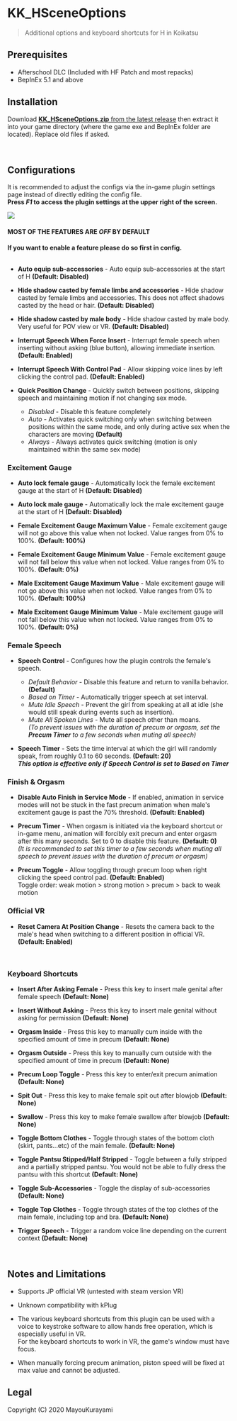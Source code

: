 # KK_HSceneOptions
> Additional options and keyboard shortcuts for H in Koikatsu   


## Prerequisites  
- Afterschool DLC (Included with HF Patch and most repacks)  
- BepInEx 5.1 and above



## Installation  
Download [**KK_HSceneOptions.zip** from the latest release](https://github.com/MayouKurayami/KK_HSceneOptions/releases) then extract it into your game directory (where the game exe and BepInEx folder are located). Replace old files if asked.

<br>

## Configurations  

It is recommended to adjust the configs via the in-game plugin settings page instead of directly editing the config file.  
**Press *F1* to access the plugin settings at the upper right of the screen.**  

![](https://github.com/MayouKurayami/KK_HSceneOptions/blob/master/images/HautoSets_settings.png)

#### **MOST OF THE FEATURES ARE *OFF* BY DEFAULT**
**If you want to enable a feature please do so first in config.**  
<br>

- **Auto equip sub-accessories** - Auto equip sub-accessories at the start of H **(Default: Disabled)**  

- **Hide shadow casted by female limbs and accessories** - Hide shadow casted by female limbs and accessories. This does not affect shadows casted by the head or hair. **(Default: Disabled)**  

- **Hide shadow casted by male body** - Hide shadow casted by male body. Very useful for POV view or VR. **(Default: Disabled)**  

- **Interrupt Speech When Force Insert** - Interrupt female speech when inserting without asking (blue button), allowing immediate insertion. **(Default: Enabled)**

- **Interrupt Speech With Control Pad** - Allow skipping voice lines by left clicking the control pad. **(Default: Enabled)**

- **Quick Position Change** - Quickly switch between positions, skipping speech and maintaining motion if not changing sex mode.
  - *Disabled* - Disable this feature completely
  - *Auto* - Activates quick switching only when switching between positions within the same mode, and only during active sex when the characters are moving  **(Default)**
  - *Always* - Always activates quick switching (motion is only maintained within the same sex mode)

### Excitement Gauge  

- **Auto lock female gauge** - Automatically lock the female excitement gauge at the start of H **(Default: Disabled)**  

- **Auto lock male gauge** - Automatically lock the male excitement gauge at the start of H **(Default: Disabled)**  

- **Female Excitement Gauge Maximum Value** - Female excitement gauge will not go above this value when not locked. Value ranges from 0% to 100%. **(Default: 100%)**  

- **Female Excitement Gauge Minimum Value** - Female excitement gauge will not fall below this value when not locked. Value ranges from 0% to 100%. **(Default: 0%)**  

- **Male Excitement Gauge Maximum Value** - Male excitement gauge will not go above this value when not locked. Value ranges from 0% to 100%. **(Default: 100%)**  

- **Male Excitement Gauge Minimum Value** - Male excitement gauge will not fall below this value when not locked. Value ranges from 0% to 100%. **(Default: 0%)**  

### Female Speech  

- **Speech Control** - Configures how the plugin controls the female's speech.
  - *Default Behavior* - Disable this feature and return to vanilla behavior. **(Default)**
  - *Based on Timer* - Automatically trigger speech at set interval.
  - *Mute Idle Speech* - Prevent the girl from speaking at all at idle (she would still speak during events such as insertion).
  - *Mute All Spoken Lines* - Mute all speech other than moans.  
   *(To prevent issues with the duration of precum or orgasm, set the **Precum Timer** to a few seconds when muting all speech)*  


- **Speech Timer** - Sets the time interval at which the girl will randomly speak, from roughly 0.1 to 60 seconds. **(Default: 20)**  
 ***This option is effective only if Speech Control is set to Based on Timer***

### Finish & Orgasm  

- **Disable Auto Finish in Service Mode** - If enabled, animation in service modes will not be stuck in the fast precum animation when male's excitement gauge is past the 70% threshold. **(Default: Enabled)**  


- **Precum Timer** - When orgasm is initiated via the keyboard shortcut or in-game menu, animation will forcibly exit precum and enter orgasm after this many seconds. Set to 0 to disable this feature. **(Default: 0)**  
 *(It is recommended to set this timer to a few seconds when muting all speech to prevent issues with the duration of precum or orgasm)*

- **Precum Toggle** - Allow toggling through precum loop when right clicking the speed control pad.  **(Default: Enabled)**  
 Toggle order: weak motion > strong motion > precum > back to weak motion

### Official VR  

 - **Reset Camera At Position Change** - Resets the camera back to the male's head when switching to a different position in official VR. **(Default: Enabled)**  

<br>   

### Keyboard Shortcuts  
- **Insert After Asking Female** - Press this key to insert male genital after female speech **(Default: None)**  

- **Insert Without Asking** - Press this key to insert male genital without asking for permission **(Default: None)**  

- **Orgasm Inside** - Press this key to manually cum inside with the specified amount of time in precum **(Default: None)**  

- **Orgasm Outside** - Press this key to manually cum outside with the specified amount of time in precum **(Default: None)**  

- **Precum Loop Toggle** - Press this key to enter/exit precum animation **(Default: None)**  

- **Spit Out** - Press this key to make female spit out after blowjob **(Default: None)**  

- **Swallow** - Press this key to make female swallow after blowjob **(Default: None)**  

- **Toggle Bottom Clothes** - Toggle through states of the bottom cloth (skirt, pants...etc) of the main female. **(Default: None)**  

- **Toggle Pantsu Stipped/Half Stripped** - Toggle between a fully stripped and a partially stripped pantsu. You would not be able to fully dress the pantsu with this shortcut **(Default: None)**  

- **Toggle Sub-Accessories** - Toggle the display of sub-accessories **(Default: None)**  

- **Toggle Top Clothes** - Toggle through states of the top clothes of the main female, including top and bra. **(Default: None)**  

- **Trigger Speech** - Trigger a random voice line depending on the current context **(Default: None)**  

<br>

## Notes and Limitations  
- Supports JP official VR (untested with steam version VR)

- Unknown compatibility with kPlug  

- The various keyboard shortcuts from this plugin can be used with a voice to keystroke software to allow hands free operation, which is especially useful in VR.  
For the keyboard shortcuts to work in VR, the game's window must have focus.  

- When manually forcing precum animation, piston speed will be fixed at max value and cannot be adjusted.


## Legal  
Copyright (C) 2020  MayouKurayami
